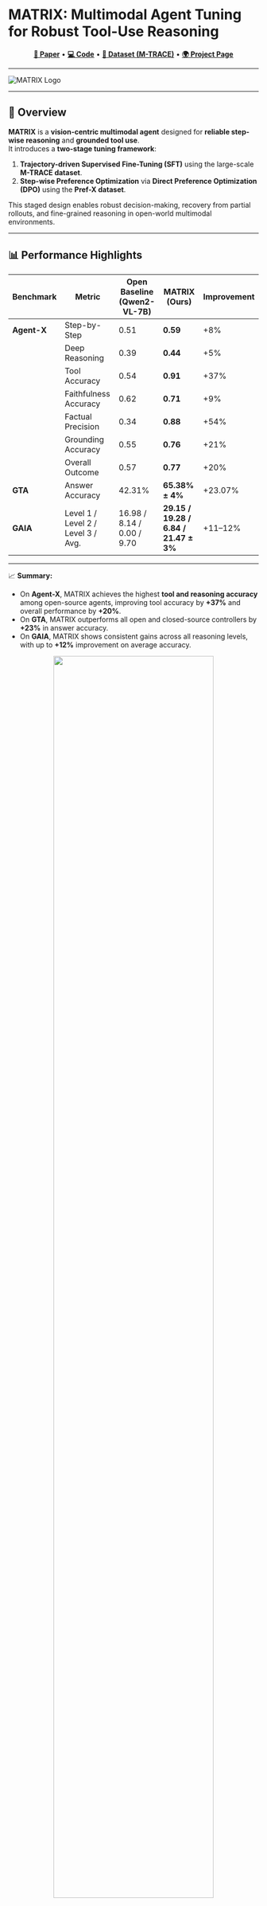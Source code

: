 # MATRIX: Multimodal Agent Tuning for Robust Tool-Use Reasoning  
<p align="center">
  <a href="https://arxiv.org/pdf/2510.08567"><b>📄 Paper</b></a> •
  <a href="https://github.com/mbzuai-oryx/MATRIX"><b>💻 Code</b></a> •
  <a href="https://huggingface.co/datasets/mbzuai/M-TRACE"><b>🤗 Dataset (M-TRACE)</b></a> •
  <a href="https://tajamulashraf.com/matrix"><b>🌍 Project Page</b></a>
</p>

---

![MATRIX Logo](docs/static/images/MATRIX_logo.png)

---

## 🚀 Overview

**MATRIX** is a **vision-centric multimodal agent** designed for **reliable step-wise reasoning** and **grounded tool use**.  
It introduces a **two-stage tuning framework**:

1. **Trajectory-driven Supervised Fine-Tuning (SFT)** using the large-scale **M-TRACE dataset**.  
2. **Step-wise Preference Optimization** via **Direct Preference Optimization (DPO)** using the **Pref-X dataset**.  

This staged design enables robust decision-making, recovery from partial rollouts, and fine-grained reasoning in open-world multimodal environments.

---

## 📊 Performance Highlights

| Benchmark | Metric | Open Baseline (Qwen2-VL-7B) | **MATRIX (Ours)** | Improvement |
|------------|---------|------------------------------|-------------------|--------------|
| **Agent-X** | Step-by-Step | 0.51 | **0.59** | +8% |
|  | Deep Reasoning | 0.39 | **0.44** | +5% |
|  | Tool Accuracy | 0.54 | **0.91** | +37% |
|  | Faithfulness Accuracy | 0.62 | **0.71** | +9% |
|  | Factual Precision | 0.34 | **0.88** | +54% |
|  | Grounding Accuracy | 0.55 | **0.76** | +21% |
|  | Overall Outcome | 0.57 | **0.77** | +20% |
| **GTA** | Answer Accuracy | 42.31% | **65.38% ± 4%** | +23.07% |
| **GAIA** | Level 1 / Level 2 / Level 3 / Avg. | 16.98 / 8.14 / 0.00 / 9.70 | **29.15 / 19.28 / 6.84 / 21.47 ± 3%** | +11–12% |

---

📈 **Summary:**  
- On **Agent-X**, MATRIX achieves the highest **tool and reasoning accuracy** among open-source agents, improving tool accuracy by **+37%** and overall performance by **+20%**.  
- On **GTA**, MATRIX outperforms all open and closed-source controllers by **+23%** in answer accuracy.  
- On **GAIA**, MATRIX shows consistent gains across all reasoning levels, with up to **+12%** improvement on average accuracy.


<p align="center">
  <img src="docs/static/images/teasor1.png" width="80%">
</p>
<p align="center">
  <img src="docs/static/images/analysis.png" width="80%">
</p>

---

## 📦 Datasets

### 🔹 M-TRACE
- **28.5K multimodal tasks**, **177K verified trajectories**.  
- Double-verified for **semantic accuracy** and **execution validity**.  
- Forms the foundation for grounded tool reasoning.

### 🔹 Pref-X
- **11K step-wise preference pairs** synthesized via exploration and verification.  
- Enables **fine-grained, reinforcement-free optimization** with DPO.  
- Improves accuracy, consistency, and robustness across reasoning steps.

<p align="center">
  <img src="static/images/analysis.png" width="80%">
</p>

# 🛠️ Setup

## Install environment
```bash
conda create -n tongagent python=3.10
conda activate tongagent

pip install -r requirements.txt
```

If you want to generate data by yourself, install the following environment.
```bash
pip install -r requirements_generation.txt
```
## Dowanload dataset
You can use `git lfs` or `huggingface-cli` to download the dataset we used in paper from [HF dataset](https://huggingface.co/datasets/PengxiangLi/MAT). **Images related to training is zipped in a file called files.zip**.


## Image source

The image captions and caption embeddings can be downloaded via the following link:
[Google Drive](https://drive.google.com/drive/folders/1Ek6qfmhcaTd7zTEQcBvELh6i7unVhTrk?usp=sharing).

Please follow [ShareGPT4V](https://sharegpt4v.github.io/) to organize the image source as follows:
```none

├── ...
├── image_source
│   ├── llava
│   │   ├── llava_pretrain
│   │   │   ├── images
│   ├── coco
│   │   ├── train2017
│   ├── sam
│   │   ├── images
│   ├── web-celebrity
│   │   ├── images
│   ├── web-landmark
│   │   ├── images
│   ├── wikiart
│   ├── share_textvqa
│   │   ├── images
│   ├── chatqa
│   │   ├── train
│   │   │   ├── png

```

## Download model parameters for vision tools
You only need to download SAM 2 manually. For other models, `transformers` will do downloading for you.

Put the folder `model_checkpoints` in your repo's root so that you have something like
```
main.py
model_checkpoints/sam2_checkpoints
model_checkpoints/sam2_configs
```
You can download the model checkpoints and configs by scripts from from the official repo.
* [sam2_checkpoints](https://github.com/facebookresearch/sam2/blob/main/checkpoints/download_ckpts.sh)
* [sam2_configs](https://github.com/facebookresearch/sam2?tab=readme-ov-file#sam-21-checkpoints)

### Setup Google Customized Search
This project using Google Customized Search to search the web. You need to set the `cx` and `key` in `configs/agent_config.yaml`. You will find the `cx` and `key` in the `search_engine` section.
```yaml
search_engine:
  -
    cx: # enter your cx here
    key: # enter your key here
```
To obtain this key, check the official API documentation[here](https://console.cloud.google.com/apis/api/customsearch.googleapis.com). It has a rate-limit 100 query per day for free user 10k query per day for paid user.


# Execute with closed-source api
## Setup
First, you need to set the api key and endpoint in `configs/agent_config.yaml`. The config file looks like this:
```yaml
tonggpt:
  model_name:  gpt-4o-2024-08-06
  region: eastus
  api_key: # enter your api key here
  open_ai_client_type: openai # or azure
  endpoint: # only for azure, you need to specify the endpoint you are using

agent_controller:
  engine_type: tonggpt # use minicpm, qwen if you want to use other models
```
We use GPT on Azure and provide a simple alternative for you to use original OpenAI client.

## Download benchmark dataset
You can download the GTA dataset from [GTA Link](https://github.com/open-compass/GTA/releases/download/v0.1.0/gta_dataset.zip), and revise your dataset path `data/gta_dataset/dataset.json` in `examples/gta/main.py` if you put it in some other path.

You can download the GAIA dataset from [GAIA Link](https://huggingface.co/datasets/gaia-benchmark/GAIA). Or running evaluation script will automatically download the dataset from HF.

## Run

Run in command line manner with arbitrary prompt.
```bash
python main.py --prompt 'Can you edit the image to turn him into cyborg? Image path: tests/data/draw.jpg.'
```

See results runing on GAIA set
```bash
python examples/gaia/main.py
```

See results runing on GTA set
```bash
python examples/gta/main.py
```

# Experiments
## Qwen-VL
Refer to official repo [Qwen-VL](https://github.com/QwenLM/Qwen2-VL) for environment setup.


After setup the environment, you can run the script convert dataset from MiniCPM-V to Qwen-VL format:
```bash
cd experiments/Qwen-VL

python scripts/convert_dataset_v2.py
```
Then you can run the script to train the model:
```bash
bash slurm_jobs/train_gaia.sh
bash slurm_jobs/train_gta.sh
```

## Evaluation
To evaluate the model, first modify the `configs/agent_config.yaml` to set the model path. Then run the script:
```bash
export RUN_MODE=eval

# for GAIA dataset
python examples/gaia/main.py --engine minicpm --lora-path experiments/CPM-FT/output/cpm_v2_6_7904295_2024_12_10_23_05/ --data-name 2023_level1 --split validation

python examples/gaia/main.py --engine minicpm --lora-path experiments/CPM-FT/output/cpm_v2_6_7904295_2024_12_10_23_05/ --data-name 2023_level2 --split validation

python examples/gaia/main.py --engine minicpm --lora-path experiments/CPM-FT/output/cpm_v2_6_7904295_2024_12_10_23_05/ --data-name 2023_level3 --split validation
# for GTA dataset
python examples/gta/main.py --engine minicpm --lora-path experiments/CPM-FT/output/cpm_v2_6_7904295_2024_12_10_23_05/
```
`cpm_v2_6_7904295_2024_12_10_23_05` is the model path. The training script automatically saves the model to that path. We use SLURM in our cluster such that the path consists of the job id and the time of the job. You should check the training script for the exact path.

Both benchmarks will output the results in `.cache` folder. You should use `eval.py` to get the metric we reported in the paper.

```bash
python examples/gaia/eval.py --data-path .cache/qa_cache/validation/minicpm/experiments/CPM-FT/output/cpm_v2_6_7904295_2024_12_10_23_05/2023_level1.db

python examples/gta/eval.py --folder .cache/gta/cpm_v2_6_7904295_2024_12_10_23_05/
```

## Data Generation
Run in command line manner. 
```bash
bash data_generation.sh
```

## 🌟 Star History
[![Star History Chart](https://api.star-history.com/svg?repos=mat-agent/MAT-Agent&type=Date)](https://star-history.com/#mat-agent/MAT-Agent&Date)



# 🙏 Acknowledgements

We gratefully acknowledge the open-source community for their brilliant contributions!  
**MATRIX** builds upon and is inspired by several outstanding frameworks and research efforts.

### 🔧 Frameworks and Base Code
- [HuggingFace Agents](https://huggingface.co/docs/transformers/v4.47.1/en/main_classes/agent#transformers.ReactCodeAgent) — foundation for the agent framework.
- [MiniCPM-V](https://github.com/OpenBMB/MiniCPM-V) — model training and inference utilities.
- [Qwen2-VL](https://github.com/QwenLM/Qwen2-VL) — vision-language model backbone.

### 💡 Related Works and Inspiration
- [GAIA](https://github.com/aymeric-roucher/GAIA) — multimodal reasoning and evaluation benchmarks.
- [Sibyl-System](https://github.com/Ag2S1/Sibyl-System) — hierarchical agent control framework.
- [MAT (Multi-modal Agent Tuning)](https://github.com/mat-agent/MAT-Agent) — multimodal tool-use agent and dataset design inspiration.

We extend our sincere thanks to all open-source contributors whose work helped make **MATRIX** possible.

---

# 📝 Citation

If you find our work helpful, please consider citing our paper 📝 and giving us a ⭐️ on GitHub!

```bibtex
@misc{ashraf2025matrixmultimodalagenttuning,
  title={MATRIX: Multimodal Agent Tuning for Robust Tool-Use Reasoning}, 
  author={Tajamul Ashraf and Umair Nawaz and Abdelrahman M. Shaker and Rao Muhammad Anwer and Philip Torr and Fahad Shahbaz Khan and Salman Khan},
  year={2025},
  eprint={2510.08567},
  archivePrefix={arXiv},
  primaryClass={cs.CV},
  url={https://arxiv.org/abs/2510.08567}
}

